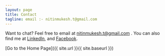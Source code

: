 ```yaml
---
layout: page
title: Contact
tagline: email :- nitinmukesh.t@gmail.com
---
```


Want to chat? Feel free to email at nitinmukesh.t@gmail.com . You can also find me at [LinkedIn](https://www.linkedin.com/in/nmtiwari), and [Facebook](https://www.facebook.com/nmtiwari09).


[Go to the Home Page]({{ site.url }}{{ site.baseurl }})
